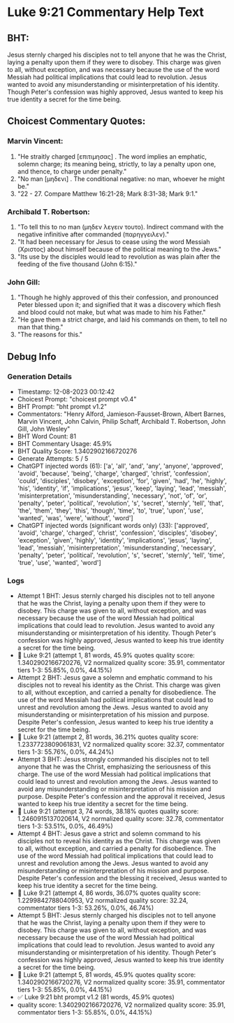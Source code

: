 # Luke 9:21 Commentary Help Text

## BHT:
Jesus sternly charged his disciples not to tell anyone that he was the Christ, laying a penalty upon them if they were to disobey. This charge was given to all, without exception, and was necessary because the use of the word Messiah had political implications that could lead to revolution. Jesus wanted to avoid any misunderstanding or misinterpretation of his identity. Though Peter's confession was highly approved, Jesus wanted to keep his true identity a secret for the time being.

## Choicest Commentary Quotes:
### Marvin Vincent:
1. "He straitly charged [επιτιμησας] . The word implies an emphatic, solemn charge; its meaning being, strictly, to lay a penalty upon one, and thence, to charge under penalty."
2. "No man [μηδενι] . The conditional negative: no man, whoever he might be."
3. "22 - 27. Compare Matthew 16:21-28; Mark 8:31-38; Mark 9:1."

### Archibald T. Robertson:
1. "To tell this to no man (μηδεν λεγειν τουτο). Indirect command with the negative infinitive after commanded (παρηγγειλεν)." 
2. "It had been necessary for Jesus to cease using the word Messiah (Χριστος) about himself because of the political meaning to the Jews."
3. "Its use by the disciples would lead to revolution as was plain after the feeding of the five thousand (John 6:15)."

### John Gill:
1. "Though he highly approved of this their confession, and pronounced Peter blessed upon it; and signified that it was a discovery which flesh and blood could not make, but what was made to him his Father."
2. "He gave them a strict charge, and laid his commands on them, to tell no man that thing."
3. "The reasons for this."


## Debug Info
### Generation Details
- Timestamp: 12-08-2023 00:12:42
- Choicest Prompt: "choicest prompt v0.4"
- BHT Prompt: "bht prompt v1.2"
- Commentators: "Henry Alford, Jamieson-Fausset-Brown, Albert Barnes, Marvin Vincent, John Calvin, Philip Schaff, Archibald T. Robertson, John Gill, John Wesley"
- BHT Word Count: 81
- BHT Commentary Usage: 45.9%
- BHT Quality Score: 1.3402902166720276
- Generate Attempts: 5 / 5
- ChatGPT injected words (61):
	['a', 'all', 'and', 'any', 'anyone', 'approved', 'avoid', 'because', 'being', 'charge', 'charged', 'christ', 'confession', 'could', 'disciples', 'disobey', 'exception', 'for', 'given', 'had', 'he', 'highly', 'his', 'identity', 'if', 'implications', 'jesus', 'keep', 'laying', 'lead', 'messiah', 'misinterpretation', 'misunderstanding', 'necessary', 'not', 'of', 'or', 'penalty', 'peter', 'political', 'revolution', 's', 'secret', 'sternly', 'tell', 'that', 'the', 'them', 'they', 'this', 'though', 'time', 'to', 'true', 'upon', 'use', 'wanted', 'was', 'were', 'without', 'word']
- ChatGPT injected words (significant words only) (33):
	['approved', 'avoid', 'charge', 'charged', 'christ', 'confession', 'disciples', 'disobey', 'exception', 'given', 'highly', 'identity', 'implications', 'jesus', 'laying', 'lead', 'messiah', 'misinterpretation', 'misunderstanding', 'necessary', 'penalty', 'peter', 'political', 'revolution', 's', 'secret', 'sternly', 'tell', 'time', 'true', 'use', 'wanted', 'word']

### Logs
- Attempt 1 BHT: Jesus sternly charged his disciples not to tell anyone that he was the Christ, laying a penalty upon them if they were to disobey. This charge was given to all, without exception, and was necessary because the use of the word Messiah had political implications that could lead to revolution. Jesus wanted to avoid any misunderstanding or misinterpretation of his identity. Though Peter's confession was highly approved, Jesus wanted to keep his true identity a secret for the time being.
- 🔄 Luke 9:21 (attempt 1, 81 words, 45.9% quotes quality score: 1.3402902166720276, V2 normalized quality score: 35.91, commentator tiers 1-3: 55.85%, 0.0%, 44.15%)
- Attempt 2 BHT: Jesus gave a solemn and emphatic command to his disciples not to reveal his identity as the Christ. This charge was given to all, without exception, and carried a penalty for disobedience. The use of the word Messiah had political implications that could lead to unrest and revolution among the Jews. Jesus wanted to avoid any misunderstanding or misinterpretation of his mission and purpose. Despite Peter's confession, Jesus wanted to keep his true identity a secret for the time being.
- 🔄 Luke 9:21 (attempt 2, 81 words, 36.21% quotes quality score: 1.2337723809061831, V2 normalized quality score: 32.37, commentator tiers 1-3: 55.76%, 0.0%, 44.24%)
- Attempt 3 BHT: Jesus strongly commanded his disciples not to tell anyone that he was the Christ, emphasizing the seriousness of this charge. The use of the word Messiah had political implications that could lead to unrest and revolution among the Jews. Jesus wanted to avoid any misunderstanding or misinterpretation of his mission and purpose. Despite Peter's confession and the approval it received, Jesus wanted to keep his true identity a secret for the time being.
- 🔄 Luke 9:21 (attempt 3, 74 words, 38.18% quotes quality score: 1.2460915137020614, V2 normalized quality score: 32.78, commentator tiers 1-3: 53.51%, 0.0%, 46.49%)
- Attempt 4 BHT: Jesus gave a strict and solemn command to his disciples not to reveal his identity as the Christ. This charge was given to all, without exception, and carried a penalty for disobedience. The use of the word Messiah had political implications that could lead to unrest and revolution among the Jews. Jesus wanted to avoid any misunderstanding or misinterpretation of his mission and purpose. Despite Peter's confession and the blessing it received, Jesus wanted to keep his true identity a secret for the time being.
- 🔄 Luke 9:21 (attempt 4, 86 words, 36.07% quotes quality score: 1.2299842788040953, V2 normalized quality score: 32.24, commentator tiers 1-3: 53.26%, 0.0%, 46.74%)
- Attempt 5 BHT: Jesus sternly charged his disciples not to tell anyone that he was the Christ, laying a penalty upon them if they were to disobey. This charge was given to all, without exception, and was necessary because the use of the word Messiah had political implications that could lead to revolution. Jesus wanted to avoid any misunderstanding or misinterpretation of his identity. Though Peter's confession was highly approved, Jesus wanted to keep his true identity a secret for the time being.
- 🔄 Luke 9:21 (attempt 5, 81 words, 45.9% quotes quality score: 1.3402902166720276, V2 normalized quality score: 35.91, commentator tiers 1-3: 55.85%, 0.0%, 44.15%)
- ✅ Luke 9:21 bht prompt v1.2 (81 words, 45.9% quotes)
- quality score: 1.3402902166720276, V2 normalized quality score: 35.91, commentator tiers 1-3: 55.85%, 0.0%, 44.15%)